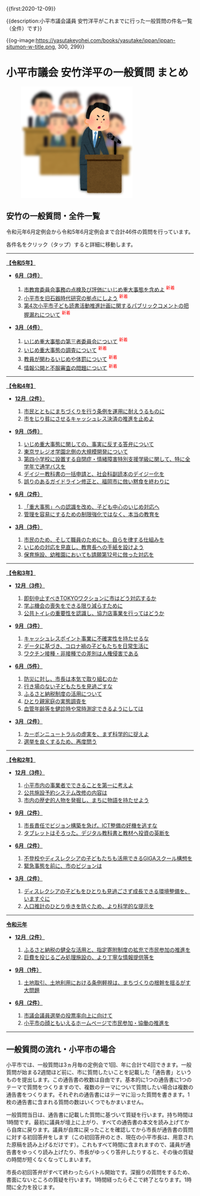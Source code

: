 {{first:2020-12-09}}

{{description:小平市議会議員 安竹洋平がこれまでに行った一般質問の件名一覧（全件）です}}

{{og-image:https://yasutakeyohei.com/books/yasutake/ippan/ippan-situmon-w-title.png, 300, 299}}

# 小平市議会 安竹洋平の一般質問 まとめ

<figure>
<img src="./ippan-situmon.png" alt="一般質問しているイラスト">
</figure>

## 安竹の一般質問・全件一覧

令和元年6月定例会から令和5年6月定例会まで合計46件の質問を行っています。

各件名をクリック（タップ）すると詳細に移動します。

---

**[【令和5年】](./r5/index.md)**

- **[6月（3件）](./r5/6-gatu/index.md)**
    1. [市教育委員会事務の点検及び評価にいじめ重大事態を含めよ](./r5/6-gatu/1-ijime-judai-tenken-hyouka.md) <sup style="color:red;">新着</sup>
    1. [小平市を旧石器時代研究の拠点にしよう](./r5/6-gatu/2-kodaira-kyusekki-kyoten.md) <sup style="color:red;">新着</sup>
    1. [第4次小平市子ども読書活動推進計画に関するパブリックコメントの把握漏れについて](./r5/6-gatu/3-dokusyo-public-comment-more.md) <sup style="color:red;">新着</sup>

- **[3月（4件）](./r5/3-gatu/index.md)**
    1. [いじめ重大事態の第三者委員会について](./r5/3-gatu/1-ijime-judai-daisansya.md) <sup style="color:red;">新着</sup>
    1. [いじめ重大事態の調査について](./r5/3-gatu/2-ijime-judai-chousa.md) <sup style="color:red;">新着</sup>
    1. [教員が関わるいじめや体罰について](./r5/3-gatu/3-kyouin-ijime-taibatu.md) <sup style="color:red;">新着</sup>
    1. [情報公開と不服審査の問題について](./r5/3-gatu/4-jouhou-koukai-fufuku-sinsa.md) <sup style="color:red;">新着</sup>

---

**[【令和4年】](./r4/index.md)**

- **[12月（2件）](./r4/12-gatu/index.md)**
    1. [市民とともにまちづくりを行う条例を運用に耐えうるものに](./r4/12-gatu/1-simin-machizukuri-jourei.md)
    1. [市をじり貧にさせるキャッシュレス決済の推進を止めよ](./r4/12-gatu/2-stop-cashless-jirihin.md)

- **[9月（5件）](./r4/9-gatu/index.md)**
    1. [いじめ重大事態に関しての、事実に反する答弁について](./r4/9-gatu/1-judai-hitai-kyogi-toben.md)
    1. [東京サレジオ学園北側の大規模開発について](./r4/9-gatu/2-tokyo-saresio-kaihatu.md)
    1. [第四小学校に設置する自閉症・情緒障害特別支援学級に関して、特に全学年で通学バスを](./r4/9-gatu/3-joutyo-kotei-school-bus.md)
    1. [デイジー教科書の一括申請と、社会科副読本のデイジー化を](./r4/9-gatu/4-daisy-ikkatu-fukudokuhon.md)
    1. [誤りのあるガイドライン修正と、福岡市に倣い黙食を終わりに](./r4/9-gatu/5-guideline-syusei-mokusyoku-owari.md)

- **[6月（2件）](./r4/6-gatu/index.md)**
    1. [「重大事態」への認識を改め、子ども中心のいじめ対応へ](./r4/6-gatu/1-judai-jitai-kodomo-chusin.md)
    1. [管理を容易にするための制限強化ではなく、本当の教育を](./r4/6-gatu/2-hontouno-kyouikuwo.md)

- **[3月（3件）](./r4/3-gatu/index.md)**
    1. [市民のため、そして職員のためにも、自らを律する仕組みを](./r4/3-gatu/1-mizukara-rissuru-sikumi.md)
    1. [いじめの対応を見直し、教育長への手紙を設けよう](./r4/3-gatu/2-ijime-taiou-minaosi.md)
    1. [保育施設、幼稚園においても請願第12号に倣った対応を](./r4/3-gatu/3-hoiku-youchien-mask-kyosei-sinai.md)

---

**[【令和3年】](./r3/index.md)**

- **[12月（3件）](./r3/12-gatu/index.md)**
    1. [即刻中止すべきTOKYOワクションに市はどう対応するか](./r3/12-gatu/1-tokyo-vaction-kenpou-ihan.md)
    1. [学ぶ機会の喪失をできる限り減らすために](./r3/12-gatu/2-manabu-kikai-sonsitu.md)
    1. [公共トイレの重要性を認識し、協力店事業を行ってはどうか](./r3/12-gatu/3-kokyo-toire-kyouryokuten.md)

- **[9月（3件）](./r3/9-gatu/index.md)**
    1. [キャッシュレスポイント事業に不確実性を持たせるな](./r3/9-gatu/1-cashless-point-gamble.md)
    1. [データに基づき、コロナ禍の子どもたちを日常生活に](./r3/9-gatu/2-corona-kodomo-nitijo.md)
    1. [ワクチン接種・非接種での差別は人権侵害である](./r3/9-gatu/3-vaccine-sabetu-jinkensingai.md)

- **[6月（5件）](./r3/6-gatu/index.md)**
    1. [防災に対し、市長は本気で取り組むのか](./r3/6-gatu/1-sityou-bousai-honkijanaidesyo.md)
    1. [行き場のない子どもたちを見過ごすな](./r3/6-gatu/2-ikibanonai-kodomotachi.md)
    1. [ふるさと納税制度の活用について](./r3/6-gatu/3-furusato-nouzei.md)
    1. [ひとり親家庭の実態調査を](./r3/6-gatu/4-hitorioya-katei-jittai-chousa.md)
    1. [血管年齢等を健診時や常時測定できるようにしては](./r3/6-gatu/5-kekkan-nenrei.md)

- **[3月（2件）](./r3/3-gatu/index.md)**
    1. [カーボンニュートラルの虚実を、まず科学的に捉えよ](./r3/3-gatu/1-carbon-neutral-giman.md)
    1. [選挙を良くするため、再度問う](./r3/3-gatu/2-senkyo-yokusuru-again.md)

---

**[【令和2年】](./r2/index.md)**

- **[12月（3件）](./r2/12-gatu/index.md)**
    1. [小平市内の事業者でできることを第一に考えよ](./r2/12-gatu/1-kodaira-first.md)
    1. [公共施設予約システム改修の内容は](./r2/12-gatu/2-koukyou-sisetu-naiyou.md)
    1. [市内の歴史的人物を発掘し、まちに物語を持たせよう](./r2/12-gatu/3-machi-story.md)

- **[9月（2件）](./r2/9-gatu/index.md)**
    1. [市長責任でビジョン構築を急げ。ICT整備の好機を逃すな](./r2/9-gatu/1-sityou-vision-isoge.md)
    1. [タブレットはそろった。デジタル教科書と教材へ投資の英断を](./r2/9-gatu/2-digital-kyoukasyo-isoge.md)

- **[6月（2件）](./r2/6-gatu/index.md)**
    1. [不登校やディスレクシアの子どもたちも活用できるGIGAスクール構想を](./r2/6-gatu/1-giga-school-dyslexia.md)
    1. [緊急事態を前に、市のビジョンは](./r2/6-gatu/2-kinkyu-vision.md)

- **[3月（2件）](./r2/3-gatu/index.md)**
    1. [ディスレクシアの子どもをひとりも見過ごさず成長できる環境整備を、いますぐに](./r2/3-gatu/1-dyslexia-kankyo.md)
    1. [人口推計のひとり歩きを防ぐため、より科学的な提示を](./r2/3-gatu/2-jinkou-suikei-kagaku.md)

---

**[令和元年](./r1/index.md)**

- **[12月（2件）](./r1/12-gatu/index.md)**
    1. [ふるさと納税の健全な活用と、指定寄附制度の拡充で市民参加の推進を](./r1/12-gatu/1-furusato-nouzei-kakuju.md)
    1. [巨費を投じるごみ処理施設の、より丁寧な情報提供等を](./r1/12-gatu/2-gomi-sisetu-jouhou.md)

- **[9月（1件）](./r1/9-gatu/index.md)**
    1. [土地取引、土地利用における条例軽視は、まちづくりの根幹を揺るがす大問題](./r1/9-gatu/tochi-jourei-keisi.md)

- **[6月（2件）](./r1/6-gatu/index.md)**
    1. [市議会議員選挙の投票率向上に向けて](./r1/6-gatu/1-touhyouritu-koujou.md)
    1. [小平市の顔ともいえるホームページで市民参加・協働の推進を](./r1/6-gatu/2-homepage-siminsanka.md)

---

## 一般質問の流れ・小平市の場合

小平市では、一般質問は3ヵ月毎の定例会で1回、年に合計で4回できます。一般質問が始まる2週間ほど前に、市に質問したいことを記載した「通告書」というものを提出します。この通告書の枚数は自由です。基本的に1つの通告書に1つのテーマで質問をつくりますので、複数のテーマについて質問したい場合は複数の通告書をつくります。それぞれの通告書にはテーマに沿った質問を書きます。1枚の通告書に含まれる質問の数はいくつでもかまいません。

一般質問当日は、通告書に記載した質問に基づいて質疑を行います。持ち時間は1時間です。最初に議員が壇上に上がり、すべての通告書の本文を読み上げてから自席に戻ります。議員が自席に戻ったことを確認してから市長が通告書の質問に対する初回答弁をします（この初回答弁のとき、現在の小平市長は、用意された原稿を読み上げるだけです）。これもすべて時間に含まれますので、議員が通告書をゆっくり読み上げたり、市長がゆっくり答弁したりすると、その後の質疑の時間が短くなくなってしまいます。

市長の初回答弁がすべて終わったらバトル開始です。深掘りの質問をするため、書面にないところの質疑を行います。1時間経ったらそこで終了となります。1時間に全力を投じます。

